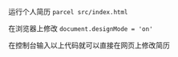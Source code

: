 运行个人简历
```parcel src/index.html```

在浏览器上修改
```document.designMode = 'on'```

在控制台输入以上代码就可以直接在网页上修改简历

